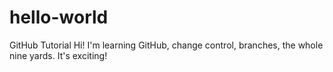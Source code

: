 # hello-world
GitHub Tutorial
Hi! I'm learning GitHub, change control, branches, the whole nine yards. It's exciting!
